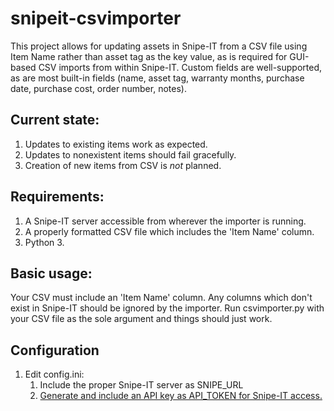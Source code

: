 # snipeit-csvimporter
This project allows for updating assets in Snipe-IT from a CSV file using Item Name rather than asset tag as the key value, as is required for GUI-based CSV imports from within Snipe-IT.  Custom fields are well-supported, as are most built-in fields (name, asset tag, warranty months, purchase date, purchase cost, order number, notes).

## Current state:
1. Updates to existing items work as expected.
2. Updates to nonexistent items should fail gracefully.
3. Creation of new items from CSV is *not* planned.

## Requirements:
1. A Snipe-IT server accessible from wherever the importer is running.
2. A properly formatted CSV file which includes the 'Item Name' column.
3. Python 3.

## Basic usage:
Your CSV must include an 'Item Name' column.  Any columns which don't exist in Snipe-IT should be ignored by the importer.
Run csvimporter.py with your CSV file as the sole argument and things should just work.

## Configuration
1. Edit config.ini:
    1. Include the proper Snipe-IT server as SNIPE_URL
    2. [Generate and include an API key as API_TOKEN for Snipe-IT access.](https://snipe-it.readme.io/reference#generating-api-tokens)
